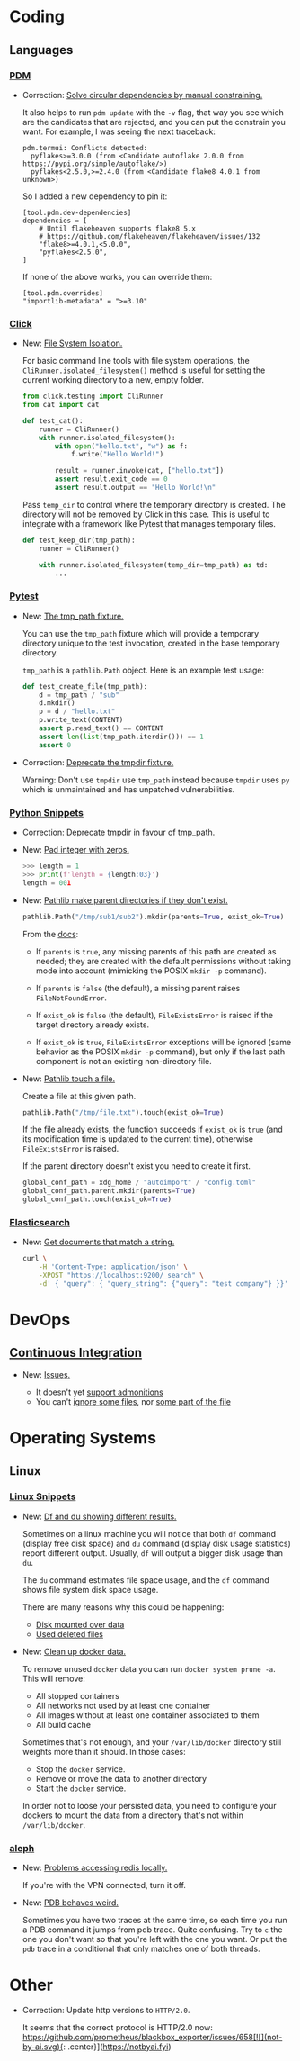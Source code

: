 # Coding

## Languages

### [PDM](pdm.md)

* Correction: [Solve circular dependencies by manual constraining.](pdm.md#solve-circular-dependencies)

    It also helps to run `pdm update` with the `-v` flag, that way you see which are
    the candidates that are rejected, and you can put the constrain you want. For
    example, I was seeing the next traceback:
    
    ```
    pdm.termui: Conflicts detected:
      pyflakes>=3.0.0 (from <Candidate autoflake 2.0.0 from https://pypi.org/simple/autoflake/>)
      pyflakes<2.5.0,>=2.4.0 (from <Candidate flake8 4.0.1 from unknown>)
    ```
    
    So I added a new dependency to pin it:
    
    ```
    [tool.pdm.dev-dependencies]
    dependencies = [
        # Until flakeheaven supports flake8 5.x
        # https://github.com/flakeheaven/flakeheaven/issues/132
        "flake8>=4.0.1,<5.0.0",
        "pyflakes<2.5.0",
    ]
    ```
    
    If none of the above works, you can override them:
    
    ```
    [tool.pdm.overrides]
    "importlib-metadata" = ">=3.10"
    ```
    

### [Click](click.md)

* New: [File System Isolation.](click.md#file-system-isolation)

    For basic command line tools with file system operations, the
    `CliRunner.isolated_filesystem()` method is useful for setting the current
    working directory to a new, empty folder.
    
    ```python
    from click.testing import CliRunner
    from cat import cat
    
    def test_cat():
        runner = CliRunner()
        with runner.isolated_filesystem():
            with open("hello.txt", "w") as f:
                f.write("Hello World!")
    
            result = runner.invoke(cat, ["hello.txt"])
            assert result.exit_code == 0
            assert result.output == "Hello World!\n"
    ```
    
    Pass `temp_dir` to control where the temporary directory is created. The
    directory will not be removed by Click in this case. This is useful to integrate
    with a framework like Pytest that manages temporary files.
    
    ```python
    def test_keep_dir(tmp_path):
        runner = CliRunner()
    
        with runner.isolated_filesystem(temp_dir=tmp_path) as td:
            ...
    ```

### [Pytest](pytest.md)

* New: [The tmp_path fixture.](pytest.md#the-tmp_path-fixture)

    You can use the `tmp_path` fixture which will provide a temporary directory
    unique to the test invocation, created in the base temporary directory.
    
    `tmp_path` is a `pathlib.Path` object. Here is an example test usage:
    
    ```python
    def test_create_file(tmp_path):
        d = tmp_path / "sub"
        d.mkdir()
        p = d / "hello.txt"
        p.write_text(CONTENT)
        assert p.read_text() == CONTENT
        assert len(list(tmp_path.iterdir())) == 1
        assert 0
    ```

* Correction: [Deprecate the tmpdir fixture.](pytest.md#the-tmpdir-fixture)

    Warning: Don't use `tmpdir` use `tmp_path` instead because `tmpdir` uses `py`
    which is unmaintained and has unpatched vulnerabilities.

### [Python Snippets](python_snippets.md)

* Correction: Deprecate tmpdir in favour of tmp_path.
* New: [Pad integer with zeros.](python_snippets.md#pad-integer-with-zeros)

    ```python
    >>> length = 1
    >>> print(f'length = {length:03}')
    length = 001
    ```

* New: [Pathlib make parent directories if they don't exist.](python_snippets.md#pathlib-make-parent-directories-if-they-don't-exist)

    ```python
    pathlib.Path("/tmp/sub1/sub2").mkdir(parents=True, exist_ok=True)
    ```
    
    From the
    [docs](https://docs.python.org/3/library/pathlib.html#pathlib.Path.mkdir):
    
    - If `parents` is `true`, any missing parents of this path are created as
      needed; they are created with the default permissions without taking mode into
      account (mimicking the POSIX `mkdir -p` command).
    
    - If `parents` is `false` (the default), a missing parent raises
      `FileNotFoundError`.
    
    - If `exist_ok` is `false` (the default), `FileExistsError` is raised if the
      target directory already exists.
    
    - If `exist_ok` is `true`, `FileExistsError` exceptions will be ignored (same
      behavior as the POSIX `mkdir -p` command), but only if the last path component
      is not an existing non-directory file.

* New: [Pathlib touch a file.](python_snippets.md#pathlib-touch-a-file)

    Create a file at this given path.
    
    ```python
    pathlib.Path("/tmp/file.txt").touch(exist_ok=True)
    ```
    
    If the file already exists, the function succeeds if `exist_ok` is `true` (and
    its modification time is updated to the current time), otherwise
    `FileExistsError` is raised.
    
    If the parent directory doesn't exist you need to create it first.
    
    ```python
    global_conf_path = xdg_home / "autoimport" / "config.toml"
    global_conf_path.parent.mkdir(parents=True)
    global_conf_path.touch(exist_ok=True)
    ```

### [Elasticsearch](elasticsearch.md)

* New: [Get documents that match a string.](elasticsearch.md#get-documents-that-match-a-string)

    ```bash
    curl \
        -H 'Content-Type: application/json' \
        -XPOST "https://localhost:9200/_search" \
        -d' { "query": { "query_string": {"query": "test company"} }}'
    ```

# DevOps

## [Continuous Integration](mdformat.md)

* New: [Issues.](mdformat.md#issues)

    - It doesn't yet
      [support admonitions](https://github.com/executablebooks/mdformat/issues/309)
    - You can't
      [ignore some files](https://github.com/executablebooks/mdformat/issues/359),
      nor
      [some part of the file](https://github.com/executablebooks/mdformat/issues/53)
    

# Operating Systems

## Linux

### [Linux Snippets](linux_snippets.md)

* New: [Df and du showing different results.](linux_snippets.md#df-and-du-showing-different-results)

    Sometimes on a linux machine you will notice that both `df` command (display
    free disk space) and `du` command (display disk usage statistics) report
    different output. Usually, `df` will output a bigger disk usage than `du`.
    
    The `du` command estimates file space usage, and the `df` command shows file
    system disk space usage.
    
    There are many reasons why this could be happening:
    
    * [Disk mounted over data](linux_snippets.md#disk-mounted-over-data)
    * [Used deleted files](linux_snippets.md#used-deleted-files)

* New: [Clean up docker data.](linux_snippets.md#clean-up-docker-data)

    To remove unused `docker` data you can run `docker system prune -a`. This will
    remove:
    
    - All stopped containers
    - All networks not used by at least one container
    - All images without at least one container associated to them
    - All build cache
    
    Sometimes that's not enough, and your `/var/lib/docker` directory still weights
    more than it should. In those cases:
    
    - Stop the `docker` service.
    - Remove or move the data to another directory
    - Start the `docker` service.
    
    In order not to loose your persisted data, you need to configure your dockers to
    mount the data from a directory that's not within `/var/lib/docker`.

### [aleph](aleph.md)

* New: [Problems accessing redis locally.](aleph.md#problems-accessing-redis-locally)

    If you're with the VPN connected, turn it off.

* New: [PDB behaves weird.](aleph.md#pdb-behaves-weird)

    Sometimes you have two traces at the same time, so each time you run a PDB
    command it jumps from pdb trace. Quite confusing. Try to `c` the one you don't
    want so that you're left with the one you want. Or put the `pdb` trace in a
    conditional that only matches one of both threads.

# Other

* Correction: Update http versions to `HTTP/2.0`.

    It seems that the correct protocol is HTTP/2.0 now:
    https://github.com/prometheus/blackbox_exporter/issues/658[![](not-by-ai.svg){: .center}](https://notbyai.fyi)
